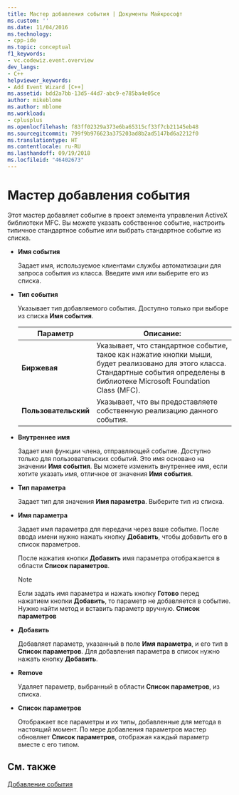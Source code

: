 ```yaml
---
title: Мастер добавления события | Документы Майкрософт
ms.custom: ''
ms.date: 11/04/2016
ms.technology:
- cpp-ide
ms.topic: conceptual
f1_keywords:
- vc.codewiz.event.overview
dev_langs:
- C++
helpviewer_keywords:
- Add Event Wizard [C++]
ms.assetid: bdd2a7bb-13d5-44d7-abc9-e785ba4e05ce
author: mikeblome
ms.author: mblome
ms.workload:
- cplusplus
ms.openlocfilehash: f83ff02329a373e6ba65315cf33f7cb21145eb48
ms.sourcegitcommit: 799f9b976623a375203ad8b2ad5147bd6a2212f0
ms.translationtype: HT
ms.contentlocale: ru-RU
ms.lasthandoff: 09/19/2018
ms.locfileid: "46402673"
---
```

# <a name="add-event-wizard"></a>Мастер добавления события

Этот мастер добавляет событие в проект элемента управления ActiveX библиотеки MFC. Вы можете указать собственное событие, настроить типичное стандартное событие или выбрать стандартное событие из списка.

- **Имя события**

   Задает имя, используемое клиентами службы автоматизации для запроса события из класса. Введите имя или выберите его из списка.

- **Тип события**

   Указывает тип добавляемого события. Доступно только при выборе из списка **Имя события**.

   |Параметр|Описание:|
   |------------|-----------------|
   |**Биржевая**|Указывает, что стандартное событие, такое как нажатие кнопки мыши, будет реализовано для этого класса. Стандартные события определены в библиотеке Microsoft Foundation Class (MFC).|
   |**Пользовательский**|Указывает, что вы предоставляете собственную реализацию данного события.|

- **Внутреннее имя**

   Задает имя функции члена, отправляющей событие. Доступно только для пользовательских событий. Это имя основано на значении **Имя события**. Вы можете изменить внутреннее имя, если хотите указать имя, отличное от значения **Имя события**.

- **Тип параметра**

   Задает тип для значения **Имя параметра**. Выберите тип из списка.

- **Имя параметра**

   Задает имя параметра для передачи через ваше событие. После ввода имени нужно нажать кнопку **Добавить**, чтобы добавить его в список параметров.

   После нажатия кнопки **Добавить** имя параметра отображается в области **Список параметров**.

   > [!NOTE]
   > Если задать имя параметра и нажать кнопку **Готово** перед нажатием кнопки **Добавить**, то параметр не добавляется в событие. Нужно найти метод и вставить параметр вручную. **Список параметров**

- **Добавить**

   Добавляет параметр, указанный в поле **Имя параметра**, и его тип в **Список параметров**. Для добавления параметра в список нужно нажать кнопку **Добавить**.

- **Remove**

   Удаляет параметр, выбранный в области **Список параметров**, из списка.

- **Список параметров**

   Отображает все параметры и их типы, добавленные для метода в настоящий момент. По мере добавления параметров мастер обновляет **Список параметров**, отображая каждый параметр вместе с его типом.

## <a name="see-also"></a>См. также

[Добавление события](../ide/adding-an-event-visual-cpp.md)